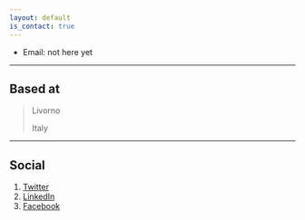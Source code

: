```yaml
---
layout: default
is_contact: true
---
```


* Email: not here yet

---

## Based at

> Livorno
>
> Italy

---

## Social

1. [Twitter](https://twitter.com/Marta_W111)
2. [LinkedIn](https://www.linkedin.com/in/marta-marchiori-manerba-a66119181/)
3. [Facebook](https://www.facebook.com/marta.b.marchiori/)


